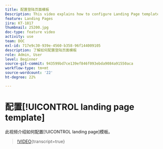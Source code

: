 ```yaml
---
title: 配置登陆页面模板
Description: This video explains how to configure Landing Page templates in Adobe Campaign Standard.
feature: Landing Pages
jira: KT-1817
thumbnail: 25200.jpg
doc-type: feature video
activity: use
team: DOC
exl-id: 717e9c30-939e-4560-b358-96f144009105
description: 了解如何配置登陆页面模板
role: Admin, User
level: Beginner
source-git-commit: 943599bd7ce139ef846f093ebda9084a91550aca
workflow-type: tm+mt
source-wordcount: '22'
ht-degree: 22%

---
```


# 配置[!UICONTROL landing page template]

此视频介绍如何配置[!UICONTROL landing page]模板。

>[!VIDEO](https://video.tv.adobe.com/v/25200/?learn=on){transcript=true}
